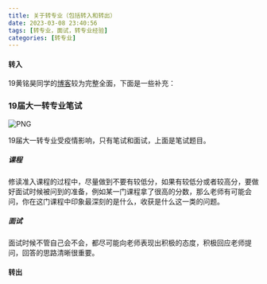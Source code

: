 ```yaml
---
title: 关于转专业（包括转入和转出）
date: 2023-03-08 23:40:56
tags: [转专业，面试，转专业经验]
categories: [转专业]
---
```


#### 转入

19黄铭昊同学的[博客](http://www.neptuuz.com/wordpress/?p=457)较为完整全面，下面是一些补充：
<!-- more -->
### 19届大一转专业笔试

![PNG](https://github.com/images/%E8%80%83%E8%AF%95%E9%A2%98.png)

19届大一转专业受疫情影响，只有笔试和面试，上面是笔试题目。

##### 课程

修读准入课程的过程中，尽量做到不要有较低分，如果有较低分或者较高分，要做好面试时候被问到的准备，例如某一门课程拿了很高的分数，那么老师有可能会问，你在这门课程中印象最深刻的是什么，收获是什么这一类的问题。

##### 面试

面试时候不管自己会不会，都尽可能向老师表现出积极的态度，积极回应老师提问，回答的思路清晰很重要。

#### 转出
